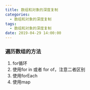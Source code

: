 ```yaml
---
title: 数组和对象的深度复制
categories:
  - 数组和对象的深度复制
tags:
  - 数组和对象的深度复制
date: 2019-04-29 14:00:00
---
```


### 遍历数组的方法
1. for循环
2. 使用for in 或者 for of，注意二者区别
3. 使用forEach
4. 使用map